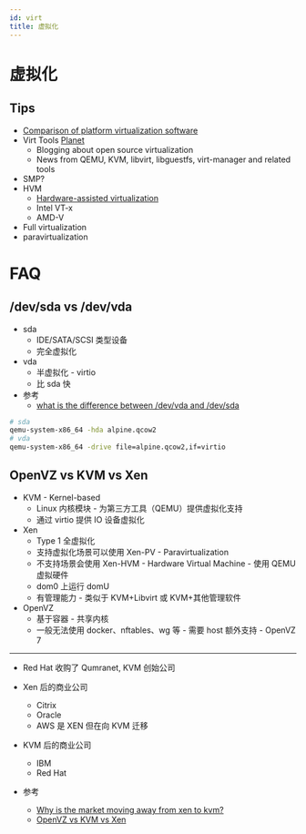 ```yaml
---
id: virt
title: 虚拟化
---
```


# 虚拟化

## Tips
* [Comparison of platform virtualization software](https://en.wikipedia.org/wiki/Comparison_of_platform_virtualization_software)
* Virt Tools [Planet](https://planet.virt-tools.org/)
  * Blogging about open source virtualization
  * News from QEMU, KVM, libvirt, libguestfs, virt-manager and related tools
* SMP?
* HVM
  * [Hardware-assisted virtualization](https://en.wikipedia.org/wiki/Hardware-assisted_virtualization)
  * Intel VT-x
  * AMD-V
* Full virtualization 
* paravirtualization

# FAQ
## /dev/sda vs /dev/vda
* sda
  * IDE/SATA/SCSI 类型设备
  * 完全虚拟化
* vda
  * 半虚拟化 - virtio
  * 比 sda 快
* 参考
  * [what is the difference between /dev/vda and /dev/sda](https://serverfault.com/a/803391/190601)

```bash
# sda
qemu-system-x86_64 -hda alpine.qcow2
# vda
qemu-system-x86_64 -drive file=alpine.qcow2,if=virtio
```

## OpenVZ vs KVM vs Xen
* KVM - Kernel-based
  * Linux 内核模块 - 为第三方工具（QEMU）提供虚拟化支持
  * 通过 virtio 提供 IO 设备虚拟化
* Xen
  * Type 1 全虚拟化
  * 支持虚拟化场景可以使用 Xen-PV - Paravirtualization
  * 不支持场景会使用 Xen-HVM - Hardware Virtual Machine - 使用 QEMU 虚拟硬件
  * dom0 上运行 domU
  * 有管理能力 - 类似于 KVM+Libvirt 或 KVM+其他管理软件
* OpenVZ
  * 基于容器 - 共享内核
  * 一般无法使用 docker、nftables、wg 等 - 需要 host 额外支持 - OpenVZ 7

---

* Red Hat 收购了 Qumranet, KVM 创始公司
* Xen 后的商业公司
  * Citrix
  * Oracle
  * AWS 是 XEN 但在向 KVM 迁移
* KVM 后的商业公司
  * IBM
  * Red Hat

* 参考
  * [Why is the market moving away from xen to kvm?](https://www.reddit.com/r/sysadmin/comments/7cjpe8)
  * [OpenVZ vs KVM vs Xen](https://www.booleanworld.com/openvz-vs-kvm-vs-xen-virtualization-technologies-explained/)

